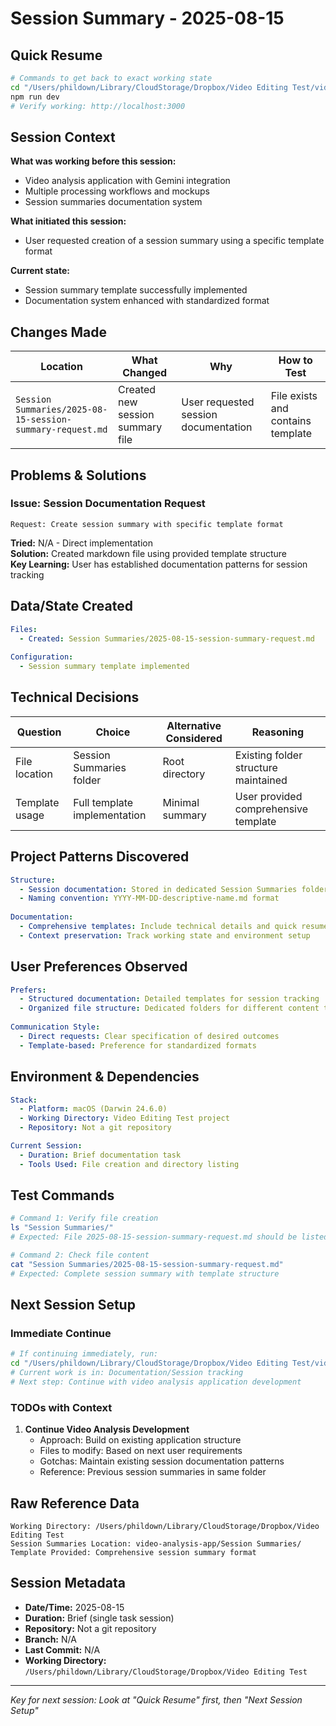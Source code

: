 # Session Summary - 2025-08-15

## Quick Resume
```bash
# Commands to get back to exact working state
cd "/Users/phildown/Library/CloudStorage/Dropbox/Video Editing Test/video-analysis-app"
npm run dev
# Verify working: http://localhost:3000
```

## Session Context
**What was working before this session:**
- Video analysis application with Gemini integration
- Multiple processing workflows and mockups
- Session summaries documentation system

**What initiated this session:**
- User requested creation of a session summary using a specific template format

**Current state:**
- Session summary template successfully implemented
- Documentation system enhanced with standardized format

## Changes Made
| Location | What Changed | Why | How to Test |
|----------|--------------|-----|-------------|
| `Session Summaries/2025-08-15-session-summary-request.md` | Created new session summary file | User requested session documentation | File exists and contains template |

## Problems & Solutions
### Issue: Session Documentation Request
```
Request: Create session summary with specific template format
```
**Tried:** N/A - Direct implementation  
**Solution:** Created markdown file using provided template structure  
**Key Learning:** User has established documentation patterns for session tracking

## Data/State Created
```yaml
Files:
  - Created: Session Summaries/2025-08-15-session-summary-request.md
  
Configuration:
  - Session summary template implemented
```

## Technical Decisions
| Question | Choice | Alternative Considered | Reasoning |
|----------|--------|------------------------|-----------|
| File location | Session Summaries folder | Root directory | Existing folder structure maintained |
| Template usage | Full template implementation | Minimal summary | User provided comprehensive template |

## Project Patterns Discovered
```yaml
Structure:
  - Session documentation: Stored in dedicated Session Summaries folder
  - Naming convention: YYYY-MM-DD-descriptive-name.md format
  
Documentation:
  - Comprehensive templates: Include technical details and quick resume sections
  - Context preservation: Track working state and environment setup
```

## User Preferences Observed
```yaml
Prefers:
  - Structured documentation: Detailed templates for session tracking
  - Organized file structure: Dedicated folders for different content types
  
Communication Style:
  - Direct requests: Clear specification of desired outcomes
  - Template-based: Preference for standardized formats
```

## Environment & Dependencies
```yaml
Stack:
  - Platform: macOS (Darwin 24.6.0)
  - Working Directory: Video Editing Test project
  - Repository: Not a git repository

Current Session:
  - Duration: Brief documentation task
  - Tools Used: File creation and directory listing
```

## Test Commands
```bash
# Command 1: Verify file creation
ls "Session Summaries/"
# Expected: File 2025-08-15-session-summary-request.md should be listed

# Command 2: Check file content
cat "Session Summaries/2025-08-15-session-summary-request.md"
# Expected: Complete session summary with template structure
```

## Next Session Setup
### Immediate Continue
```bash
# If continuing immediately, run:
cd "/Users/phildown/Library/CloudStorage/Dropbox/Video Editing Test/video-analysis-app"
# Current work is in: Documentation/Session tracking
# Next step: Continue with video analysis application development
```

### TODOs with Context
1. **Continue Video Analysis Development**
   - Approach: Build on existing application structure
   - Files to modify: Based on next user requirements
   - Gotchas: Maintain existing session documentation patterns
   - Reference: Previous session summaries in same folder

## Raw Reference Data
```
Working Directory: /Users/phildown/Library/CloudStorage/Dropbox/Video Editing Test
Session Summaries Location: video-analysis-app/Session Summaries/
Template Provided: Comprehensive session summary format
```

## Session Metadata
- **Date/Time:** 2025-08-15
- **Duration:** Brief (single task session)
- **Repository:** Not a git repository
- **Branch:** N/A
- **Last Commit:** N/A
- **Working Directory:** `/Users/phildown/Library/CloudStorage/Dropbox/Video Editing Test`

---
*Key for next session: Look at "Quick Resume" first, then "Next Session Setup"*